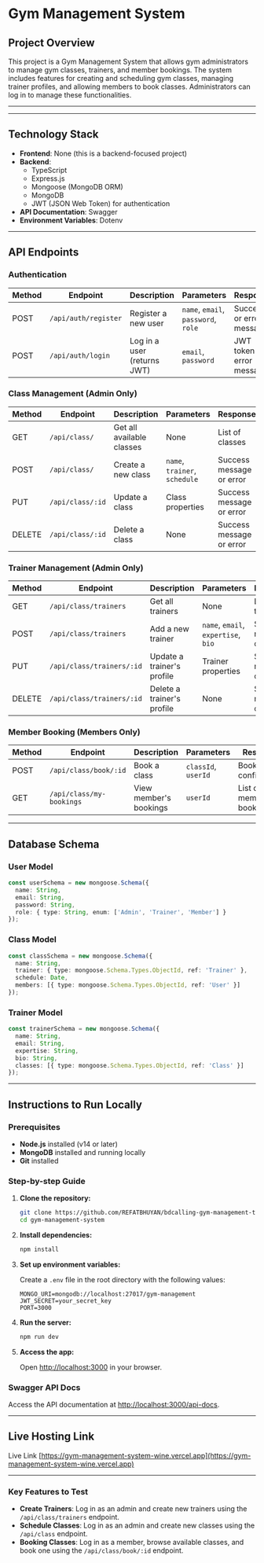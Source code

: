 # Gym Management System

## Project Overview

This project is a Gym Management System that allows gym administrators to manage gym classes, trainers, and member bookings. The system includes features for creating and scheduling gym classes, managing trainer profiles, and allowing members to book classes. Administrators can log in to manage these functionalities.

---

---

## Technology Stack

- **Frontend**: None (this is a backend-focused project)
- **Backend**: 
  - TypeScript
  - Express.js
  - Mongoose (MongoDB ORM)
  - MongoDB
  - JWT (JSON Web Token) for authentication
- **API Documentation**: Swagger
- **Environment Variables**: Dotenv

---

## API Endpoints

### Authentication

| Method | Endpoint           | Description                       | Parameters                      | Response                          |
|--------|--------------------|-----------------------------------|----------------------------------|-----------------------------------|
| POST   | `/api/auth/register`| Register a new user               | `name`, `email`, `password`, `role` | Success or error message          |
| POST   | `/api/auth/login`   | Log in a user (returns JWT)       | `email`, `password`              | JWT token or error message        |

### Class Management (Admin Only)

| Method | Endpoint              | Description                         | Parameters                  | Response                              |
|--------|-----------------------|-------------------------------------|------------------------------|---------------------------------------|
| GET    | `/api/class/`          | Get all available classes           | None                         | List of classes                      |
| POST   | `/api/class/`          | Create a new class                  | `name`, `trainer`, `schedule` | Success message or error              |
| PUT    | `/api/class/:id`       | Update a class                      | Class properties              | Success message or error              |
| DELETE | `/api/class/:id`       | Delete a class                      | None                         | Success message or error              |

### Trainer Management (Admin Only)

| Method | Endpoint             | Description                        | Parameters                          | Response                             |
|--------|----------------------|------------------------------------|-------------------------------------|--------------------------------------|
| GET    | `/api/class/trainers` | Get all trainers                   | None                                | List of trainers                     |
| POST   | `/api/class/trainers` | Add a new trainer                  | `name`, `email`, `expertise`, `bio` | Success message or error             |
| PUT    | `/api/class/trainers/:id` | Update a trainer's profile    | Trainer properties                  | Success message or error             |
| DELETE | `/api/class/trainers/:id` | Delete a trainer's profile    | None                                | Success message or error             |

### Member Booking (Members Only)

| Method | Endpoint               | Description                       | Parameters           | Response                          |
|--------|------------------------|-----------------------------------|----------------------|-----------------------------------|
| POST   | `/api/class/book/:id`   | Book a class                      | `classId`, `userId`  | Booking confirmation              |
| GET    | `/api/class/my-bookings`| View member's bookings            | `userId`             | List of member's bookings         |

---

## Database Schema

### User Model

```typescript
const userSchema = new mongoose.Schema({
  name: String,
  email: String,
  password: String,
  role: { type: String, enum: ['Admin', 'Trainer', 'Member'] }
});
```

### Class Model

```typescript
const classSchema = new mongoose.Schema({
  name: String,
  trainer: { type: mongoose.Schema.Types.ObjectId, ref: 'Trainer' },
  schedule: Date,
  members: [{ type: mongoose.Schema.Types.ObjectId, ref: 'User' }]
});
```

### Trainer Model

```typescript
const trainerSchema = new mongoose.Schema({
  name: String,
  email: String,
  expertise: String,
  bio: String,
  classes: [{ type: mongoose.Schema.Types.ObjectId, ref: 'Class' }]
});
```

---

## Instructions to Run Locally

### Prerequisites

- **Node.js** installed (v14 or later)
- **MongoDB** installed and running locally
- **Git** installed

### Step-by-step Guide

1. **Clone the repository:**

    ```bash
    git clone https://github.com/REFATBHUYAN/bdcalling-gym-management-task
    cd gym-management-system
    ```

2. **Install dependencies:**

    ```bash
    npm install
    ```

3. **Set up environment variables:**

   Create a `.env` file in the root directory with the following values:

    ```
    MONGO_URI=mongodb://localhost:27017/gym-management
    JWT_SECRET=your_secret_key
    PORT=3000
    ```

4. **Run the server:**

    ```bash
    npm run dev
    ```

5. **Access the app:**

   Open [http://localhost:3000](http://localhost:3000) in your browser.

### Swagger API Docs

Access the API documentation at [http://localhost:3000/api-docs](http://localhost:3000/api-docs).

---

## Live Hosting Link

Live Link [https://gym-management-system-wine.vercel.app](https://gym-management-system-wine.vercel.app)

---


### Key Features to Test

- **Create Trainers**: Log in as an admin and create new trainers using the `/api/class/trainers` endpoint.
- **Schedule Classes**: Log in as an admin and create new classes using the `/api/class` endpoint.
- **Booking Classes**: Log in as a member, browse available classes, and book one using the `/api/class/book/:id` endpoint.